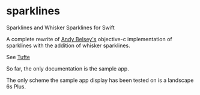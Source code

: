 # sparklines
Sparklines and Whisker Sparklines for Swift

A complete rewrite of [Andy Belsey's](https://github.com/abelsey/Sparklines) objective-c implementation of sparklines with the addition of whisker sparklines.

See [Tufte](http://www.edwardtufte.com/bboard/q-and-a-fetch-msg?msg_id=0001OR)

So far, the only documentation is the sample app.

The only scheme the sample app display has been tested on is a landscape 6s Plus.

